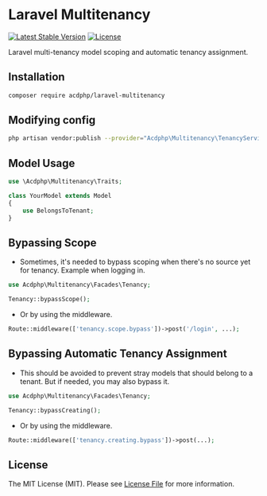 # Laravel Multitenancy
[![Latest Stable Version](https://poser.pugx.org/acdphp/laravel-multitenancy/v)](https://packagist.org/packages/cdinopol/data-guard)
[![License](http://poser.pugx.org/acdphp/laravel-multitenancy/license)](https://packagist.org/packages/cdinopol/data-guard)

Laravel multi-tenancy model scoping and automatic tenancy assignment.

## Installation
```sh
composer require acdphp/laravel-multitenancy
```

## Modifying config
```sh
php artisan vendor:publish --provider="Acdphp\Multitenancy\TenancyServiceProvider"
```

## Model Usage
```php
use \Acdphp\Multitenancy\Traits;

class YourModel extends Model
{
    use BelongsToTenant;
}
```

## Bypassing Scope
- Sometimes, it's needed to bypass scoping when there's no source yet for tenancy. Example when logging in.
```php
use Acdphp\Multitenancy\Facades\Tenancy;

Tenancy::bypassScope();
```

- Or by using the middleware.
```php
Route::middleware(['tenancy.scope.bypass'])->post('/login', ...);
```

## Bypassing Automatic Tenancy Assignment
- This should be avoided to prevent stray models that should belong to a tenant. But if needed, you may also bypass it.
```php
use Acdphp\Multitenancy\Facades\Tenancy;

Tenancy::bypassCreating();
```

- Or by using the middleware.
```php
Route::middleware(['tenancy.creating.bypass'])->post(...);
```

## License
The MIT License (MIT). Please see [License File](LICENSE) for more information.

